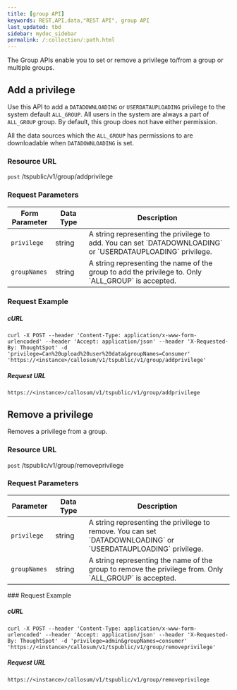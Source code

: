 ```yaml
---
title: [group API]
keywords: REST,API,data,"REST API", group API
last_updated: tbd
sidebar: mydoc_sidebar
permalink: /:collection/:path.html
---
```


The Group APIs enable you to set or remove a privilege to/from a group or multiple groups.
## Add a privilege

Use this API to add a `DATADOWNLOADING` or `USERDATAUPLOADING` privilege to the system default `ALL_GROUP`. All users in the system are always a part of `ALL_GROUP` group. By default, this group does not have either permission.

All the data sources which the `ALL_GROUP` has permissions to are downloadable
when `DATADOWNLOADING` is set.

### Resource URL

<code class="api-method-post">post</code> /tspublic/v1/group/addprivilege

### Request Parameters

<table>
   <colgroup>
   <col style="width:20%" />
   <col style="width:15%" />
   <col style="width:65%" />
   </colgroup>
   <thead>
      <tr>
         <th>Form Parameter</th>
         <th>Data Type</th>
         <th>Description</th>
      </tr>
   </thead>
   <tbody>
      <tr>
         <td><code>privilege</code></td>
         <td>string</td>
         <td>A string representing the privilege to add. You can set `DATADOWNLOADING` or `USERDATAUPLOADING` privilege.</td>
      </tr>
      <tr>
         <td><code>groupNames</code></td>
         <td>string</td>
         <td>A string representing the name of the group to add the privilege to. Only `ALL_GROUP` is accepted.</td>
      </tr>
   </tbody>
</table>

### Request Example

##### cURL

```
curl -X POST --header 'Content-Type: application/x-www-form-urlencoded' --header 'Accept: application/json' --header 'X-Requested-By: ThoughtSpot' -d 'privilege=Can%20upload%20user%20data&groupNames=Consumer' 'https://<instance>/callosum/v1/tspublic/v1/group/addprivilege'
```

##### Request URL

```
https://<instance>/callosum/v1/tspublic/v1/group/addprivilege
```


## Remove a privilege

Removes a privilege from a group.

### Resource URL

<code class="api-method-post">post</code> /tspublic/v1/group/removeprivilege



### Request Parameters

<table>
   <colgroup>
   <col style="width:20%" />
   <col style="width:15%" />
   <col style="width:65%" />
   </colgroup>
   <thead>
      <tr>
         <th>Parameter</th>
         <th>Data Type</th>
         <th>Description</th>
      </tr>
   </thead>
   <tbody>
   <tr>
      <td><code>privilege</code></td>
      <td>string</td>
      <td>A string representing the privilege to remove. You can set `DATADOWNLOADING` or `USERDATAUPLOADING` privilege.</td>
   </tr>
   <tr>
      <td><code>groupNames</code></td>
      <td>string</td>
      <td>A string representing the name of the group to remove the privilege from. Only `ALL_GROUP` is accepted.</td>
   </tr>
   </tbody>
</table>
### Request Example

##### cURL

```
curl -X POST --header 'Content-Type: application/x-www-form-urlencoded' --header 'Accept: application/json' --header 'X-Requested-By: ThoughtSpot' -d 'privilege=admin&groupNames=consumer' 'https://<instance>/callosum/v1/tspublic/v1/group/removeprivilege'
```
##### Request URL

```
https://<instance>/callosum/v1/tspublic/v1/group/removeprivilege
```
